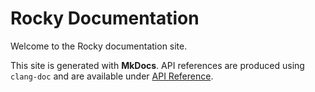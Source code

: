 # Rocky Documentation

Welcome to the Rocky documentation site.

This site is generated with **MkDocs**. API references are produced using `clang-doc` and are available under [API Reference](api/README.md).
